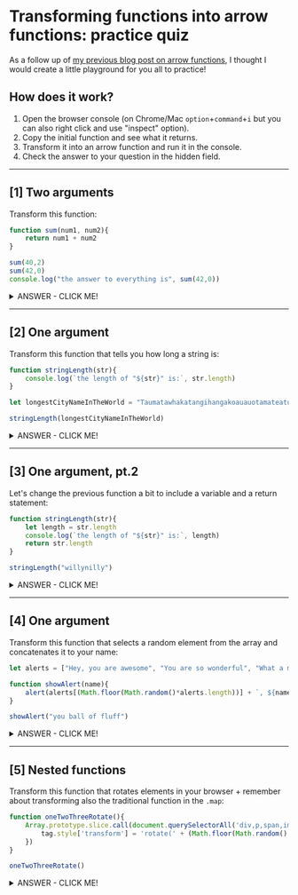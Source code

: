 # Transforming functions into arrow functions: practice quiz

As a follow up of [my previous blog post on arrow functions](https://dev.to/sylwiavargas/arrow-functions-a-walkthrough-and-gotchas-4p4p), I thought I would create a little playground for you all to practice!

## How does it work? 
1. Open the browser console (on Chrome/Mac `option`+`command`+`i` but you can also right click and use "inspect" option).
2. Copy the initial function and see what it returns.
3. Transform it into an arrow function and run it in the console.
4. Check the answer to your question in the hidden field.

***

## [1] Two arguments

Transform this function:
```js
function sum(num1, num2){
    return num1 + num2
}

sum(40,2)
sum(42,0)
console.log("the answer to everything is", sum(42,0))
```

<details><summary>ANSWER - CLICK ME!</summary>

This is a possible answer:

```js
const sum = (num1, num2) => num1+num2
```
You need parenthesis around the arguments because there are more than one.
You don't need curly brackets or the `return` keyword because arrow functions give you an implicit return. 

However, this is also okay:
```js
const sum = (num1, num2) => {return num1+num2}
```

You can also use `let` but in that case your variable could be redefined later (which may cause bugs).
</details>

***

## [2] One argument

Transform this function that tells you how long a string is:

```js
function stringLength(str){
    console.log(`the length of "${str}" is:`, str.length)
}

let longestCityNameInTheWorld = "Taumatawhakatangihangakoauauotamateaturipukakapikimaungahoronukupokaiwhenuakitanatahu"

stringLength(longestCityNameInTheWorld)
```

<details><summary>ANSWER - CLICK ME!</summary>

This is a possible answer:

```js
const stringLength = str => console.log(`the length of "${str}" is:`, str.length)
```

Here you don't need parenthesis aroung the argument because it's just one (but you could have the parenthesis, no difference). 
You don't need curly brackets because it's just one line.
</details>

***

## [3] One argument, pt.2

Let's change the previous function a bit to include a variable and a return statement:

```js
function stringLength(str){
    let length = str.length
    console.log(`the length of "${str}" is:`, length)
    return str.length
}

stringLength("willynilly")
```

<details><summary>ANSWER - CLICK ME!</summary>

This is a possible answer:

```js
const stringLength = str => {
    let length = str.length
    console.log(`the length of "${str}" is:`, length)
    return str.length
}

stringLength("willynilly")
```

As you see, here you need an explicit return statement and curly brackets because it is a multiline function body.
</details>


***

## [4] One argument

Transform this function that selects a random element from the array and concatenates it to your name:

```js
let alerts = ["Hey, you are awesome", "You are so wonderful", "What a marvel you are", "You're so lovely", "You're so sweet that I'd think you're a sweet potato -- and I LOOOOVE POTATOES"]

function showAlert(name){    
    alert(alerts[(Math.floor(Math.random()*alerts.length))] + `, ${name}!`)
}

showAlert("you ball of fluff")
```

<details><summary>ANSWER - CLICK ME!</summary>

This is a possible answer:

```js
const showAlert = (name) => alert(alerts[(Math.floor(Math.random()*alerts.length))] + `, ${name}!`)
```

or:
```js
const showAlert = (name) => {return alert(alerts[(Math.floor(Math.random()*alerts.length))] + `, ${name}!`)}
```
</details>

***

## [5] Nested functions

Transform this function that rotates elements in your browser + remember about transforming also the traditional function in the `.map`:

```js
function oneTwoThreeRotate(){
    Array.prototype.slice.call(document.querySelectorAll('div,p,span,img,a,body')).map(function(tag){
        tag.style['transform'] = 'rotate(' + (Math.floor(Math.random() * 3) - 1) + 'deg)';
    })
}

oneTwoThreeRotate()
```

<details><summary>ANSWER - CLICK ME!</summary>

This is a possible answer:

```js
const oneTwoThreeRotate = () => {
    Array.prototype.slice.call( document.querySelectorAll('div,p,span,img,a,body')).map(tag => tag.style['transform'] = 'rotate(' + (Math.floor(Math.random() * 3) - 1) + 'deg)'
    )
}

oneTwoThreeRotate()
```

Here we need the curly brackets because we have a multiline method but we don't need a return statement because we are not returning anything.
</details>
